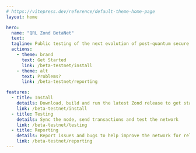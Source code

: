 ```yaml
---
# https://vitepress.dev/reference/default-theme-home-page
layout: home

hero:
  name: "QRL Zond BetaNet"
  text: 
  tagline: Public testing of the next evolution of post-quantum secure distributed ledger technology
  actions:
    - theme: brand
      text: Get Started
      link: /beta-testnet/install
    - theme: alt
      text: Problems?
      link: /beta-testnet/reporting

features:
  - title: Install
    details: Download, build and run the latest Zond release to get started
    link: /beta-testnet/install
  - title: Testing
    details: Sync the node, send transactions and test the network
    link: /beta-testnet/testing
  - title: Reporting
    details: Report issues and bugs to help improve the network for release
    link: /beta-testnet/reporting
---
```

